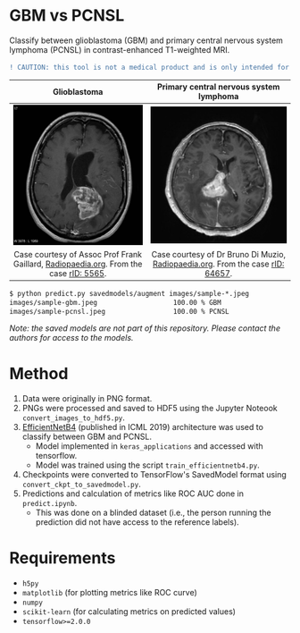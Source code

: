 # GBM vs PCNSL

Classify between glioblastoma (GBM) and primary central nervous system lymphoma (PCNSL) in contrast-enhanced T1-weighted MRI.

```diff
! CAUTION: this tool is not a medical product and is only intended for research purposes.
```

Glioblastoma       |  Primary central nervous system lymphoma
:-----------------:|:----------------------------------------:
![Glioblastoma](images/sample-gbm.jpeg)  |  ![Primary central nervous system lymphoma](images/sample-pcnsl.jpeg)
Case courtesy of Assoc Prof Frank Gaillard, <a href="https://radiopaedia.org/">Radiopaedia.org</a>. From the case <a href="https://radiopaedia.org/cases/5565">rID: 5565</a>. | Case courtesy of Dr Bruno Di Muzio, <a href="https://radiopaedia.org/">Radiopaedia.org</a>. From the case <a href="https://radiopaedia.org/cases/64657">rID: 64657</a>.


```
$ python predict.py savedmodels/augment images/sample-*.jpeg
images/sample-gbm.jpeg                   100.00 % GBM
images/sample-pcnsl.jpeg                 100.00 % PCNSL
```

_Note: the saved models are not part of this repository. Please contact the authors for access to the models._


# Method

1. Data were originally in PNG format.
2. PNGs were processed and saved to HDF5 using the Jupyter Noteook `convert_images_to_hdf5.py`.
3. [EfficientNetB4](https://arxiv.org/abs/1905.11946) (published in ICML 2019) architecture was used to classify between GBM and PCNSL.
    - Model implemented in `keras_applications` and accessed with tensorflow.
    - Model was trained using the script `train_efficientnetb4.py`.
4. Checkpoints were converted to TensorFlow's SavedModel format using `convert_ckpt_to_savedmodel.py`.
5. Predictions and calculation of metrics like ROC AUC done in `predict.ipynb`.
    - This was done on a blinded dataset (i.e., the person running the prediction did not have access to the reference labels).


# Requirements

- `h5py`
- `matplotlib` (for plotting metrics like ROC curve)
- `numpy`
- `scikit-learn` (for calculating metrics on predicted values)
- `tensorflow>=2.0.0`
